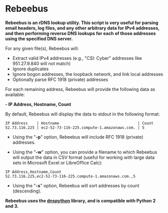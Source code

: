 # Rebeebus
**Rebeebus is an rDNS lookup utility. This script is very useful for parsing email headers, log files, and any other arbitrary data for IPv4 addresses, and then performing reverse DNS lookups for each of those addresses using the specified DNS server.**

For any given file(s), Rebeebus will:

- Extract valid IPv4 addresses (e.g., "CSI: Cyber" addresses like 951.27.9.840 will not match)
- Ignore duplicates
- Ignore bogon addresses, the loopback network, and link local addresses
- Optionally parse RFC 1918 (private) addresses

For each remaining address, Rebeebus will provide the following data as available:

**- IP Address, Hostname, Count**

By default, Rebeebus will display the data to stdout in the following format:

```
IP Address    | Hostname                                   | Count
52.73.116.225 | ec2-52-73-116-225.compute-1.amazonaws.com. | 5
```

- Using the "**-p**" option, Rebeebus will include RFC 1918 (private) addresses.

- Using the "**-w**" option, you can provide a filename to which Rebeebus will output the data in CSV format (useful for working with large data sets in Microsoft Excel or LibreOffice Calc):

```
IP Address,Hostname,Count
52.73.116.225,ec2-52-73-116-225.compute-1.amazonaws.com.,5
```

- Using the "**-s**" option, Rebeebus will sort addresses by count (descending).

**Rebeebus uses the [dnspython](https://github.com/rthalley/dnspython) library, and is compatible with Python 2 and 3.**
